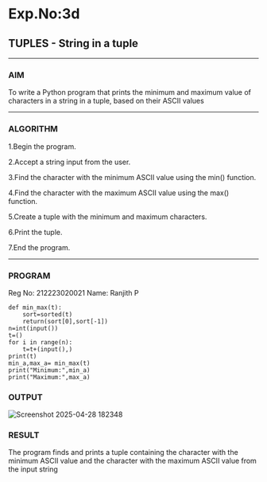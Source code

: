 # Exp.No:3d  
## TUPLES - String in a tuple

---

### AIM  
To write a Python program that prints the minimum and maximum value of characters in a string in a tuple, based on their ASCII values

---

### ALGORITHM

1.Begin the program.

2.Accept a string input from the user.

3.Find the character with the minimum ASCII value using the min() function.

4.Find the character with the maximum ASCII value using the max() function.

5.Create a tuple with the minimum and maximum characters.

6.Print the tuple.

7.End the program.


---

### PROGRAM
Reg No: 212223020021
Name: Ranjith P

```
def min_max(t):
    sort=sorted(t)
    return(sort[0],sort[-1])
n=int(input())    
t=()
for i in range(n):
    t=t+(input(),)
print(t)    
min_a,max_a= min_max(t)
print("Minimum:",min_a)
print("Maximum:",max_a)
```

### OUTPUT
![Screenshot 2025-04-28 182348](https://github.com/user-attachments/assets/001306a2-a5e3-4831-a74a-c49cb74b2e28)


### RESULT
The program finds and prints a tuple containing the character with the minimum ASCII value and the character with the maximum ASCII value from the input string
